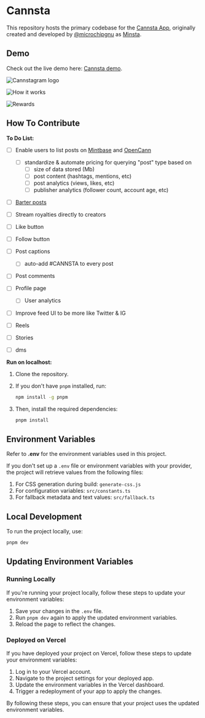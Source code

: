 # Cannsta

This repository hosts the primary codebase for the [Cannsta App](https://cannsta.co), originally created and developed by [@microchipgnu](https://github.com/microchipgnu) as [Minsta](https://github.com/Mintbase/minsta/). 

## Demo

Check out the live demo here: [Cannsta demo](https://cannsta.co/).

![Cannstagram logo](https://i.ibb.co/71GdjnT/thumbnail.png)

![How it works](https://pbs.twimg.com/media/F7ZwH1RagAAuyls?format=png&name=small)

![Rewards](https://pbs.twimg.com/media/F7ZwNGea4AAq8fz?format=png&name=small)

## How To Contribute

**To Do List:**
- [ ] Enable users to list posts on [Mintbase](https://mintbase.xyz) and [OpenCann](https://www.opencann.net/)
  - [ ] standardize & automate pricing for querying "post" type based on
     - [ ] size of data stored (Mb)
     - [ ] post content (hashtags, mentions, etc)
     - [ ] post analytics (views, likes, etc)
     - [ ] publisher analytics (follower count, account age, etc)    
- [ ] [Barter posts](https://near.org/harrydhillon.near/widget/NFTSwap.NFT-Trade)
- [ ] Stream royalties directly to creators
- [ ] Like button
- [ ] Follow button
- [ ] Post captions
   - [ ] auto-add #CANNSTA to every post
- [ ] Post comments
- [ ] Profile page
   - [ ] User analytics
- [ ] Improve feed UI to be more like Twitter & IG
- [ ] Reels
- [ ] Stories
- [ ] dms


**Run on localhost:**

1. Clone the repository.
2. If you don't have `pnpm` installed, run:

   ```bash
   npm install -g pnpm
   ```
   
3. Then, install the required dependencies:

     ```bash
     pnpm install
     ```

## Environment Variables

Refer to **.env** for the environment variables used in this project. 

If you don't set up a `.env` file or environment variables with your provider, the project will retrieve values from the following files:

1. For CSS generation during build: `generate-css.js`
2. For configuration variables: `src/constants.ts`
3. For fallback metadata and text values: `src/fallback.ts`

## Local Development

To run the project locally, use:

  ```bash
  pnpm dev
  ```

## Updating Environment Variables

### Running Locally

If you're running your project locally, follow these steps to update your environment variables:

1. Save your changes in the `.env` file.
2. Run `pnpm dev` again to apply the updated environment variables.
3. Reload the page to reflect the changes.

### Deployed on Vercel

If you have deployed your project on Vercel, follow these steps to update your environment variables:

1. Log in to your Vercel account.
2. Navigate to the project settings for your deployed app.
3. Update the environment variables in the Vercel dashboard.
4. Trigger a redeployment of your app to apply the changes.

By following these steps, you can ensure that your project uses the updated environment variables.



